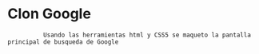 #             Clon Google

              Usando las herramientas html y CSS5 se maqueto la pantalla principal de busqueda de Google 
                      
